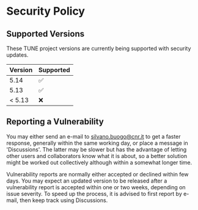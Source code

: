 # Security Policy

## Supported Versions

These TUNE project versions are
currently being supported with security updates.

| Version | Supported          |
| ------- | ------------------ |
| 5.14    | :white_check_mark: |
| 5.13    | :white_check_mark: |
| < 5.13  | :x:                |


## Reporting a Vulnerability

You may either send an e-mail to silvano.buogo@cnr.it to get a faster response,
generally within the same working day,
or place a message in 'Discussions'. The latter may be slower but has the advantage of letting
other users and collaborators know what it is about, so a better solution might be worked out collectively
although within a somewhat longer time.

Vulnerability reports are normally either accepted or declined within few days.
You may expect an updated version to be released after a vulnerability report is accepted 
within one or two weeks, depending on issue severity. To speed up the process, it is advised
to first report by e-mail, then keep track using Discussions.

